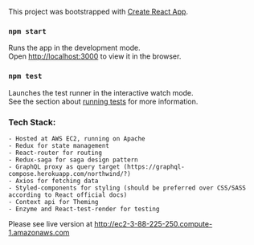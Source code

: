 This project was bootstrapped with [Create React App](https://github.com/facebook/create-react-app).

### `npm start`

Runs the app in the development mode.<br>
Open [http://localhost:3000](http://localhost:3000) to view it in the browser.


### `npm test`

Launches the test runner in the interactive watch mode.<br>
See the section about [running tests](https://facebook.github.io/create-react-app/docs/running-tests) for more information.

### Tech Stack:
    - Hosted at AWS EC2, running on Apache
    - Redux for state management
    - React-router for routing
    - Redux-saga for saga design pattern
    - GraphQL proxy as query target (https://graphql-compose.herokuapp.com/northwind/?)
    - Axios for fetching data
    - Styled-components for styling (should be preferred over CSS/SASS according to React official docs)
    - Context api for Theming
    - Enzyme and React-test-render for testing


Please see live version at http://ec2-3-88-225-250.compute-1.amazonaws.com
